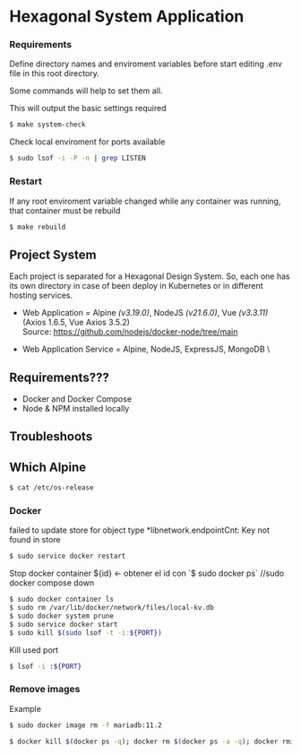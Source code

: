 # Hexagonal System Application

### Requirements
Define directory names and enviroment variables before start editing .env file in this root directory.

Some commands will help to set them all.

This will output the basic settings required
```bash
$ make system-check
```

Check local enviroment for ports available
```bash
$ sudo lsof -i -P -n | grep LISTEN
```

### Restart
If any root enviroment variable changed while any container was running, that container must be rebuild
```bash
$ make rebuild
```

## Project System
Each project is separated for a Hexagonal Design System. So, each one has its own directory in case of been deploy in Kubernetes or in different hosting services.

- Web Application = Alpine *(v3.19.0)*, NodeJS *(v21.6.0)*, Vue *(v3.3.11)* (Axios 1.6.5, Vue Axios 3.5.2) \
Source: https://github.com/nodejs/docker-node/tree/main

- Web Application Service = Alpine, NodeJS, ExpressJS, MongoDB \


## Requirements???
- Docker and Docker Compose
- Node & NPM installed locally

## Troubleshoots

## Which Alpine
```bash
$ cat /etc/os-release
```

### Docker
failed to update store for object type *libnetwork.endpointCnt: Key not found in store
```bash
$ sudo service docker restart
```

Stop docker container ${id} <- obtener el id con `$ sudo docker ps` //sudo docker compose down
```bash
$ sudo docker container ls
$ sudo rm /var/lib/docker/network/files/local-kv.db
$ sudo docker system prune
$ sudo service docker start
$ sudo kill $(sudo lsof -t -i:${PORT})
```

Kill used port
```bash
$ lsof -i :${PORT}
```

### Remove images
Example
```bash
$ sudo docker image rm -f mariadb:11.2
```

```bash
$ docker kill $(docker ps -q); docker rm $(docker ps -a -q); docker rmi $(docker images -q);
```
